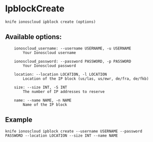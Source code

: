 # IpblockCreate



    knife ionoscloud ipblock create (options)


## Available options:

```
    ionoscloud_username: --username USERNAME, -u USERNAME
        Your Ionoscloud username

    ionoscloud_password: --password PASSWORD, -p PASSWORD
        Your Ionoscloud password

    location: --location LOCATION, -l LOCATION
        Location of the IP block (us/las, us/ewr, de/fra, de/fkb)

    size: --size INT, -S INT
        The number of IP addresses to reserve

    name: --name NAME, -n NAME
        Name of the IP block

```

## Example

    knife ionoscloud ipblock create --username USERNAME --password PASSWORD --location LOCATION --size INT --name NAME
